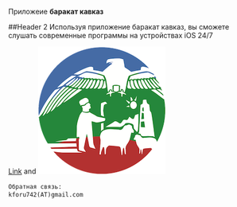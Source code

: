 Приложеие
<b>баракат кавказ</b>


##Header 2 
Используя приложение баракат кавказ, вы сможете слушать современные программы на устройствах iOS 24/7

[Link](url) and ![Image](https://github.com/ca-most/bc/blob/main/image.png)
```
Обратная связь:
kforu742(AT)gmail.com
